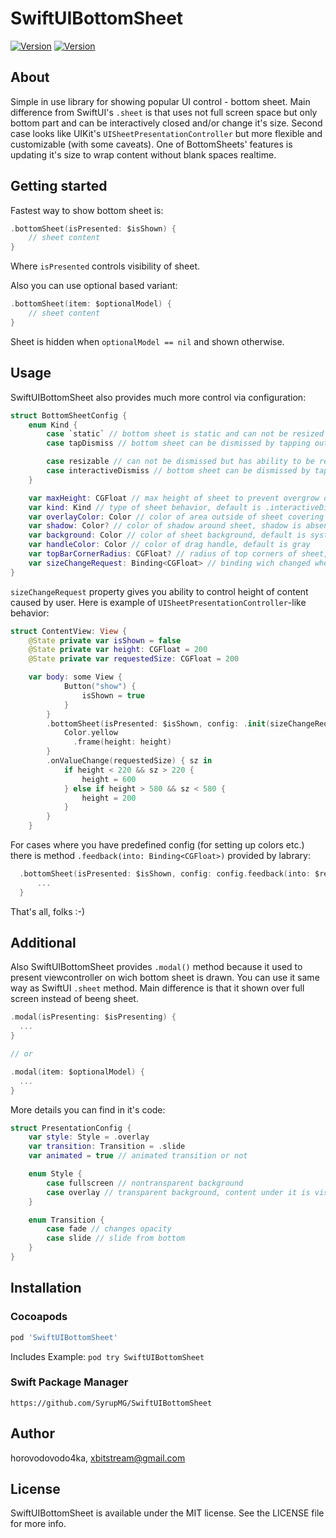 # SwiftUIBottomSheet

[![Version](https://img.shields.io/cocoapods/v/SwiftUIBottomSheet.svg?style=flat)](https://cocoapods.org/pods/SwiftUIBottomSheet)
[![Version](https://img.shields.io/badge/SwiftPM-Compatible-brightgreen.svg?style=flat)](https://github.com/apple/swift-package-manager)

## About
Simple in use library for showing popular UI control - bottom sheet. 
Main difference from SwiftUI's `.sheet` is that uses not full screen space but only bottom part and can be interactively closed and/or change it's size. 
Second case looks like UIKit's `UISheetPresentationController` but more flexible and customizable (with some caveats).
One of BottomSheets' features is updating it's size to wrap content without blank spaces realtime.

## Getting started
Fastest way to show bottom sheet is:
```swift
.bottomSheet(isPresented: $isShown) {
    // sheet content
}
```
Where `isPresented` controls visibility of sheet.

Also you can use optional based variant:
```swift
.bottomSheet(item: $optionalModel) {
    // sheet content
}
```
Sheet is hidden when `optionalModel == nil` and shown otherwise.

## Usage
SwiftUIBottomSheet also provides much more control via configuration:
```swift
struct BottomSheetConfig {
    enum Kind {
        case `static` // bottom sheet is static and can not be resized or dismissed by user's gestures
        case tapDismiss // bottom sheet can be dismissed by tapping outside of it

        case resizable // can not be dismissed but has ability to be resized - drag handle is drawn at top of bottom sheet
        case interactiveDismiss // bottom sheet can be dismissed by tapping outside of it or swiped down with drag handle
    }

    var maxHeight: CGFloat // max height of sheet to prevent overgrow outside of screen, default is 600
    var kind: Kind // type of sheet behavior, default is .interactiveDismiss
    var overlayColor: Color // color of area outside of sheet covering content, default id `.black` or `.white` depending on current color sheme
    var shadow: Color? // color of shadow around sheet, shadow is absent when set to nil
    var background: Color // color of sheet background, default is system background color
    var handleColor: Color // color of drag handle, default is gray
    var topBarCornerRadius: CGFloat? // radius of top corners of sheet, default is nil wich equals to 15 
    var sizeChangeRequest: Binding<CGFloat> // binding wich changed when user changed size of sheet by dragging it's handle (see more info below)
}
```

`sizeChangeRequest` property gives you ability to control height of content caused by user. Here is example of `UISheetPresentationController`-like behavior:
```swift
struct ContentView: View {
    @State private var isShown = false
    @State private var height: CGFloat = 200
    @State private var requestedSize: CGFloat = 200

    var body: some View {
            Button("show") {
                isShown = true
            }
        }
        .bottomSheet(isPresented: $isShown, config: .init(sizeChangeRequest: $requestedSize)) {
            Color.yellow
              .frame(height: height)
        }
        .onValueChange(requestedSize) { sz in
            if height < 220 && sz > 220 {
                height = 600
            } else if height > 580 && sz < 580 {
                height = 200
            }
        }
    }
```

For cases where you have predefined config (for setting up colors etc.) there is method `.feedback(into: Binding<CGFloat>)` provided by labrary:
```swift
  .bottomSheet(isPresented: $isShown, config: config.feedback(into: $requestedSize)) { // where `config` is predefined shared configuration
      ...
  }
```

That's all, folks :-)

## Additional
Also SwiftUIBottomSheet provides `.modal()` method because it used to present viewcontroller on wich bottom sheet is drawn. You can use it same way as SwiftUI  `.sheet` method. Main difference is that it shown over full screen instead of beeng sheet.

```swift
.modal(isPresenting: $isPresenting) {
  ...
}

// or

.modal(item: $optionalModel) {
  ...
}
```

More details you can find in it's code:
```swift
struct PresentationConfig {
    var style: Style = .overlay
    var transition: Transition = .slide
    var animated = true // animated transition or not

    enum Style {
        case fullscreen // nontransparent background
        case overlay // transparent background, content under it is visible
    }

    enum Transition {
        case fade // changes opacity
        case slide // slide from bottom
    }
}
```

## Installation

### Cocoapods

```ruby
pod 'SwiftUIBottomSheet'
```

Includes Example: `pod try SwiftUIBottomSheet`

### Swift Package Manager

```
https://github.com/SyrupMG/SwiftUIBottomSheet
```

## Author

horovodovodo4ka, xbitstream@gmail.com

## License

SwiftUIBottomSheet is available under the MIT license. See the LICENSE file for more info.
